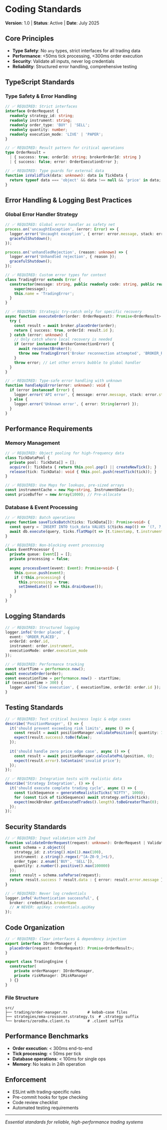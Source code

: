 # Coding Standards
**Version**: 1.0 | **Status**: Active | **Date**: July 2025

## Core Principles
- **Type Safety**: No `any` types, strict interfaces for all trading data
- **Performance**: <50ms tick processing, <300ms order execution
- **Security**: Validate all inputs, never log credentials
- **Reliability**: Structured error handling, comprehensive testing

## TypeScript Standards

### Type Safety & Error Handling
```typescript
// ✅ REQUIRED: Strict interfaces
interface OrderRequest {
  readonly strategy_id: string;
  readonly instrument: string;
  readonly order_type: 'BUY' | 'SELL';
  readonly quantity: number;
  readonly execution_mode: 'LIVE' | 'PAPER';
}

// ✅ REQUIRED: Result pattern for critical operations
type OrderResult =
  | { success: true; orderId: string; brokerOrderId: string }
  | { success: false; error: OrderExecutionError };

// ✅ REQUIRED: Type guards for external data
function isValidTick(data: unknown): data is TickData {
  return typeof data === 'object' && data !== null && 'price' in data;
}
```

## Error Handling & Logging Best Practices

### Global Error Handler Strategy
```typescript
// ✅ REQUIRED: Global error handler as safety net
process.on('uncaughtException', (error: Error) => {
  logger.error('Uncaught exception', { error: error.message, stack: error.stack });
  gracefulShutdown();
});

process.on('unhandledRejection', (reason: unknown) => {
  logger.error('Unhandled rejection', { reason });
  gracefulShutdown();
});

// ✅ REQUIRED: Custom error types for context
class TradingError extends Error {
  constructor(message: string, public readonly code: string, public readonly context?: unknown) {
    super(message);
    this.name = 'TradingError';
  }
}

// ✅ REQUIRED: Strategic try-catch only for specific recovery
async function executeOrder(order: OrderRequest): Promise<OrderResult> {
  try {
    const result = await broker.placeOrder(order);
    return { success: true, orderId: result.id };
  } catch (error: unknown) {
    // Only catch where local recovery is needed
    if (error instanceof BrokerConnectionError) {
      await reconnectBroker();
      throw new TradingError('Broker reconnection attempted', 'BROKER_RETRY', { orderId: order.id });
    }
    throw error; // Let other errors bubble to global handler
  }
}

// ✅ REQUIRED: Type-safe error handling with unknown
function handleApiError(error: unknown): void {
  if (error instanceof Error) {
    logger.error('API error', { message: error.message, stack: error.stack });
  } else {
    logger.error('Unknown error', { error: String(error) });
  }
}
```

## Performance Requirements

### Memory Management
```typescript
// ✅ REQUIRED: Object pooling for high-frequency data
class TickDataPool {
  private pool: TickData[] = [];
  acquire(): TickData { return this.pool.pop() || createNewTick(); }
  release(tick: TickData): void { this.pool.push(resetTick(tick)); }
}

// ✅ REQUIRED: Use Maps for lookups, pre-sized arrays
const instrumentCache = new Map<string, InstrumentData>();
const priceBuffer = new Array(1000); // Pre-allocate
```

### Database & Event Processing
```typescript
// ✅ REQUIRED: Batch operations
async function saveTicksBatch(ticks: TickData[]): Promise<void> {
  const query = `INSERT INTO tick_data VALUES ${ticks.map(() => '(?, ?, ?, ?)').join(', ')}`;
  await db.execute(query, ticks.flatMap(t => [t.timestamp, t.instrumentId, t.price, t.quantity]));
}

// ✅ REQUIRED: Non-blocking event processing
class EventProcessor {
  private queue: Event[] = [];
  private processing = false;
  
  async processEvent(event: Event): Promise<void> {
    this.queue.push(event);
    if (!this.processing) {
      this.processing = true;
      setImmediate(() => this.drainQueue());
    }
  }
}
```

## Logging Standards
```typescript
// ✅ REQUIRED: Structured logging
logger.info('Order placed', {
  event: 'ORDER_PLACED',
  orderId: order.id,
  instrument: order.instrument,
  executionMode: order.execution_mode
});

// ✅ REQUIRED: Performance tracking
const startTime = performance.now();
await executeOrder(order);
const executionTime = performance.now() - startTime;
if (executionTime > 300) {
  logger.warn('Slow execution', { executionTime, orderId: order.id });
}
```

## Testing Standards
```typescript
// ✅ REQUIRED: Test critical business logic & edge cases
describe('PositionManager', () => {
  it('should prevent exceeding risk limits', async () => {
    const result = await positionManager.validatePosition({ quantity: 1500 });
    expect(result.success).toBe(false);
  });
  
  it('should handle zero price edge case', async () => {
    const result = await positionManager.calculatePnL(position, 0);
    expect(result.error).toContain('invalid price');
  });
});

// ✅ REQUIRED: Integration tests with realistic data
describe('Strategy Integration', () => {
  it('should execute complete trading cycle', async () => {
    const tickSequence = generateRealisticTicks('NIFTY', 1000);
    for (const tick of tickSequence) await strategy.onTick(tick);
    expect(mockBroker.getExecutedTrades().length).toBeGreaterThan(0);
  });
});
```

## Security Standards
```typescript
// ✅ REQUIRED: Input validation with Zod
function validateOrderRequest(request: unknown): OrderRequest | ValidationError {
  const schema = z.object({
    strategy_id: z.string().min(1).max(100),
    instrument: z.string().regex(/^[A-Z0-9_]+$/),
    order_type: z.enum(['BUY', 'SELL']),
    quantity: z.number().positive().max(100000)
  });
  const result = schema.safeParse(request);
  return result.success ? result.data : { error: result.error.message };
}

// ✅ REQUIRED: Never log credentials
logger.info('Authentication successful', {
  broker: credentials.brokerName
  // ❌ NEVER: apiKey: credentials.apiKey
});
```

## Code Organization
```typescript
// ✅ REQUIRED: Clear interfaces & dependency injection
export interface IOrderManager {
  placeOrder(request: OrderRequest): Promise<OrderResult>;
}

export class TradingEngine {
  constructor(
    private orderManager: IOrderManager,
    private riskManager: IRiskManager
  ) {}
}
```

### File Structure
```
src/
├── trading/order-manager.ts         # kebab-case files
├── strategies/ema-crossover.strategy.ts  # .strategy suffix
└── brokers/zerodha.client.ts        # .client suffix
```

## Performance Benchmarks
- **Order execution**: < 300ms end-to-end
- **Tick processing**: < 50ms per tick
- **Database operations**: < 100ms for single ops
- **Memory**: No leaks in 24h operation

## Enforcement
- ESLint with trading-specific rules
- Pre-commit hooks for type checking
- Code review checklist
- Automated testing requirements

---
*Essential standards for reliable, high-performance trading systems*
